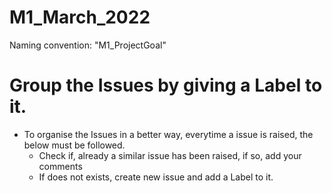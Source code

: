 # M1_March_2022
Naming convention: "M1_ProjectGoal"

# Group the Issues by giving a Label to it.
* To organise the Issues in a better way, everytime a issue is raised, the below must be followed.
  * Check if, already a similar issue has been raised, if so, add your comments
  * If does not exists, create new issue and add a Label to it.
